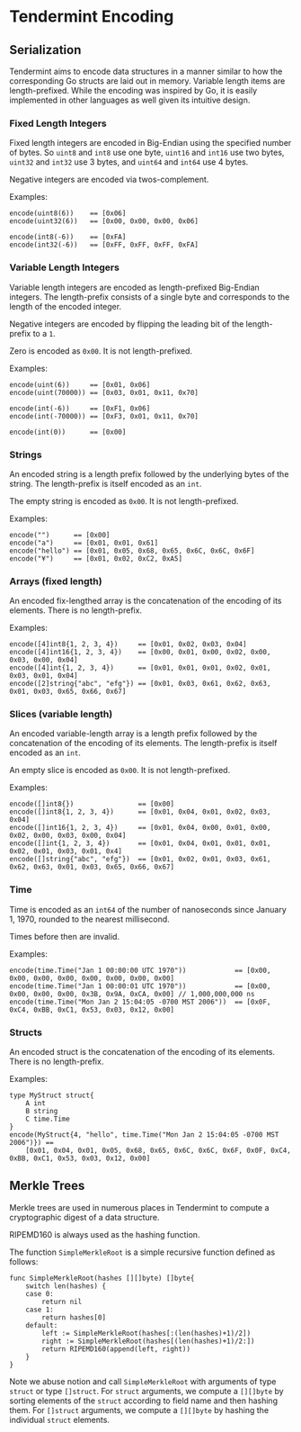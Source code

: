 # Tendermint Encoding

## Serialization

Tendermint aims to encode data structures in a manner similar to how the corresponding Go structs are laid out in memory.
Variable length items are length-prefixed.
While the encoding was inspired by Go, it is easily implemented in other languages as well given its intuitive design.

### Fixed Length Integers

Fixed length integers are encoded in Big-Endian using the specified number of bytes.
So `uint8` and `int8` use one byte, `uint16` and `int16` use two bytes,
`uint32` and `int32` use 3 bytes, and `uint64` and `int64` use 4 bytes.

Negative integers are encoded via twos-complement.

Examples:

```
encode(uint8(6))    == [0x06]
encode(uint32(6))   == [0x00, 0x00, 0x00, 0x06]

encode(int8(-6))    == [0xFA]
encode(int32(-6))   == [0xFF, 0xFF, 0xFF, 0xFA]
```

### Variable Length Integers

Variable length integers are encoded as length-prefixed Big-Endian integers.
The length-prefix consists of a single byte and corresponds to the length of the encoded integer.

Negative integers are encoded by flipping the leading bit of the length-prefix to a `1`.

Zero is encoded as `0x00`. It is not length-prefixed.


Examples:

```
encode(uint(6))     == [0x01, 0x06]
encode(uint(70000)) == [0x03, 0x01, 0x11, 0x70]

encode(int(-6))     == [0xF1, 0x06]
encode(int(-70000)) == [0xF3, 0x01, 0x11, 0x70]

encode(int(0))      == [0x00]
```

### Strings

An encoded string is a length prefix followed by the underlying bytes of the string.
The length-prefix is itself encoded as an `int`.

The empty string is encoded as `0x00`. It is not length-prefixed.

Examples:

```
encode("")      == [0x00]
encode("a")     == [0x01, 0x01, 0x61]
encode("hello") == [0x01, 0x05, 0x68, 0x65, 0x6C, 0x6C, 0x6F]
encode("¥")     == [0x01, 0x02, 0xC2, 0xA5]
```

### Arrays (fixed length)

An encoded fix-lengthed array is the concatenation of the encoding of its elements.
There is no length-prefix.

Examples:

```
encode([4]int8{1, 2, 3, 4})     == [0x01, 0x02, 0x03, 0x04]
encode([4]int16{1, 2, 3, 4})    == [0x00, 0x01, 0x00, 0x02, 0x00, 0x03, 0x00, 0x04]
encode([4]int{1, 2, 3, 4})      == [0x01, 0x01, 0x01, 0x02, 0x01, 0x03, 0x01, 0x04]
encode([2]string{"abc", "efg"}) == [0x01, 0x03, 0x61, 0x62, 0x63, 0x01, 0x03, 0x65, 0x66, 0x67]
```

### Slices (variable length)

An encoded variable-length array is a length prefix followed by the concatenation of the encoding of its elements.
The length-prefix is itself encoded as an `int`.

An empty slice is encoded as `0x00`. It is not length-prefixed.

Examples:

```
encode([]int8{})                == [0x00]
encode([]int8{1, 2, 3, 4})      == [0x01, 0x04, 0x01, 0x02, 0x03, 0x04]
encode([]int16{1, 2, 3, 4})     == [0x01, 0x04, 0x00, 0x01, 0x00, 0x02, 0x00, 0x03, 0x00, 0x04]
encode([]int{1, 2, 3, 4})       == [0x01, 0x04, 0x01, 0x01, 0x01, 0x02, 0x01, 0x03, 0x01, 0x4]
encode([]string{"abc", "efg"})  == [0x01, 0x02, 0x01, 0x03, 0x61, 0x62, 0x63, 0x01, 0x03, 0x65, 0x66, 0x67]
```

### Time

Time is encoded as an `int64` of the number of nanoseconds since January 1, 1970,
rounded to the nearest millisecond.

Times before then are invalid.

Examples:

```
encode(time.Time("Jan 1 00:00:00 UTC 1970"))            == [0x00, 0x00, 0x00, 0x00, 0x00, 0x00, 0x00, 0x00]
encode(time.Time("Jan 1 00:00:01 UTC 1970"))            == [0x00, 0x00, 0x00, 0x00, 0x3B, 0x9A, 0xCA, 0x00] // 1,000,000,000 ns
encode(time.Time("Mon Jan 2 15:04:05 -0700 MST 2006"))  == [0x0F, 0xC4, 0xBB, 0xC1, 0x53, 0x03, 0x12, 0x00]
```

### Structs

An encoded struct is the concatenation of the encoding of its elements.
There is no length-prefix.

Examples:

```
type MyStruct struct{
    A int
    B string
    C time.Time
}
encode(MyStruct{4, "hello", time.Time("Mon Jan 2 15:04:05 -0700 MST 2006")}) ==
    [0x01, 0x04, 0x01, 0x05, 0x68, 0x65, 0x6C, 0x6C, 0x6F, 0x0F, 0xC4, 0xBB, 0xC1, 0x53, 0x03, 0x12, 0x00]
```


## Merkle Trees

Merkle trees are used in numerous places in Tendermint to compute a cryptographic digest of a data structure.

RIPEMD160 is always used as the hashing function.

The function `SimpleMerkleRoot` is a simple recursive function defined as follows:

```
func SimpleMerkleRoot(hashes [][]byte) []byte{
	switch len(hashes) {
	case 0:
		return nil
	case 1:
		return hashes[0]
	default:
		left := SimpleMerkleRoot(hashes[:(len(hashes)+1)/2])
		right := SimpleMerkleRoot(hashes[(len(hashes)+1)/2:])
		return RIPEMD160(append(left, right))
	}
}
```

Note we abuse notion and call `SimpleMerkleRoot` with arguments of type `struct` or type `[]struct`.
For `struct` arguments, we compute a `[][]byte` by sorting elements of the `struct` according to field name and then hashing them.
For `[]struct` arguments, we compute a `[][]byte` by hashing the individual `struct` elements.
